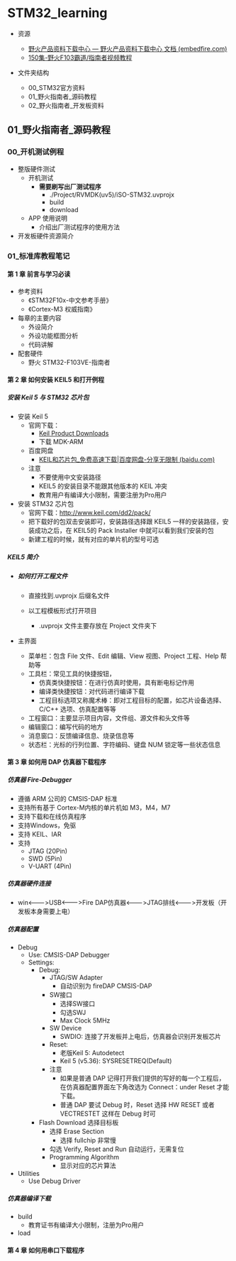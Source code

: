 # STM32_learning

- 资源
  - [野火产品资料下载中心 — 野火产品资料下载中心 文档 (embedfire.com)](https://doc.embedfire.com/products/link/zh/latest/index.html)
  - [150集-野火F103霸道/指南者视频教程](https://www.bilibili.com/video/BV1Xs411g7Aj/?spm_id_from=333.999.0.0&vd_source=e4455003e32fdc49fb1b368513cd60bd)



- 文件夹结构

  - 00_STM32官方资料
  - 01\_野火指南者\_源码教程
  - 02\_野火指南者\_开发板资料

  

## 01\_野火指南者\_源码教程

### 00\_开机测试例程

- 整版硬件测试
  - 开机测试
    - **需要刷写出厂测试程序**
      - ./Project/RVMDK(uv5)/iSO-STM32.uvprojx
      - build
      - download
  - APP 使用说明
    - 介绍出厂测试程序的使用方法
- 开发板硬件资源简介



### 01_标准库教程笔记

#### 第 1 章 前言与学习必读

- 参考资料
  - 《STM32F10x-中文参考手册》
  - 《Cortex-M3 权威指南》
- 每章的主要内容
  - 外设简介
  - 外设功能框图分析
  - 代码讲解
- 配套硬件
  - 野火 STM32-F103VE-指南者



#### 第 2 章 如何安装 KEIL5 和打开例程

##### 安装 Keil 5 与 STM32 芯片包 

- 安装 Keil 5 
  - 官网下载：
    - [Keil Product Downloads](https://www.keil.com/download/product/)
    - 下载 MDK-ARM
  - 百度网盘
    - [KEIL和芯片包_免费高速下载|百度网盘-分享无限制 (baidu.com)](https://pan.baidu.com/s/1QlyvCgg-ZYLomvp8tOtDtw#list/path=%2F)
  - 注意
    - 不要使用中文安装路径
    - KEIL5 的安装目录不能跟其他版本的 KEIL 冲突
    - 教育用户有编译大小限制，需要注册为Pro用户
- 安装 STM32 芯片包 
  - 官网下载：http://www.keil.com/dd2/pack/
  - 把下载好的包双击安装即可，安装路径选择跟 KEIL5 一样的安装路径，安装成功之后，在 KEIL5的 Pack Installer 中就可以看到我们安装的包
  - 新建工程的时候，就有对应的单片机的型号可选



##### KEIL5 简介

- ##### 如何打开工程文件

  - 直接找到.uvprojx 后缀名文件

  - 以工程模板形式打开项目
    - .uvprojx 文件主要存放在 Project 文件夹下

- 主界面
  - 菜单栏：包含 File 文件、Edit 编辑、View 视图、Project 工程、Help 帮助等
  - 工具栏：常见工具的快捷按钮，
    - 仿真类快捷按钮：在进行仿真时使用，具有断电标记作用
    - 编译类快捷按钮：对代码进行编译下载
    - 工程目标选项又称魔术棒：即对工程目标的配置，如芯片设备选择、C/C++ 选项、仿真配置等等
  - 工程窗口：主要显示项目内容，文件组、源文件和头文件等
  - 编辑窗口：编写代码的地方
  - 消息窗口：反馈编译信息、烧录信息等
  - 状态栏：光标的行列位置、字符编码、键盘 NUM 锁定等一些状态信息



#### 第 3 章 如何用 DAP 仿真器下载程序

##### 仿真器  Fire-Debugger

- 遵循 ARM 公司的 CMSIS-DAP 标准
- 支持所有基于 Cortex-M内核的单片机如 M3，M4，M7
- 支持下载和在线仿真程序
- 支持Windows，免驱
- 支持 KEIL、IAR
- 支持
  - JTAG (20Pin)
  - SWD (5Pin)
  - V-UART (4Pin)

##### 仿真器硬件连接

- win<--->USB<--->Fire DAP仿真器<--->JTAG排线<--->开发板（开发板本身需要上电）

##### 仿真器配置

- Debug
  - Use: CMSIS-DAP Debugger
  - Settings: 
    - Debug:
      - JTAG/SW Adapter
        - 自动识别为 fireDAP CMSIS-DAP
      - SW接口
        - 选择SW接口
        - 勾选SWJ
        - Max Clock 5MHz
      - SW Device
        - SWDIO: 连接了开发板并上电后，仿真器会识别开发板芯片
      - Reset:
        - 老版Keil 5: Autodetect
        - Keil 5 (v5.36): SYSRESETREQ(Default)
      - 注意
        - 如果是普通 DAP 记得打开我们提供的写好的每一个工程后，在仿真器配置界面左下角改选为 Connect：under Reset 才能下载。
        - 普通 DAP 要试 Debug 时，Reset 选择 HW RESET 或者 VECTRESTET 这样在 Debug 时可
    - Flash Download 选择目标板
      - 选择 Erase Section
        - 选择 fullchip 非常慢
      - 勾选 Verify, Reset and Run 自动运行，无需复位
      - Programming Algorithm
        - 显示对应的芯片算法
- Utilities
  - Use Debug Driver

##### 仿真器编译下载

- build
  - 教育证书有编译大小限制，注册为Pro用户
- load



#### 第 4 章 如何用串口下载程序

